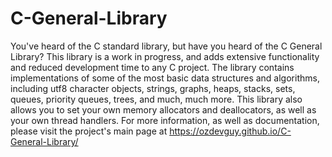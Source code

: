 # C-General-Library
You've heard of the C standard library, but have you heard of the C General Library? This library is a work in progress, and adds extensive functionality and reduced development time to any C project. The library contains implementations of some of the most basic data structures and algorithms, including utf8 character objects, strings, graphs, heaps, stacks, sets, queues, priority queues, trees, and much, much more. This library also allows you to set your own memory allocators and deallocators, as well as your own thread handlers. For more information, as well as documentation, please visit the project's main page at https://ozdevguy.github.io/C-General-Library/
